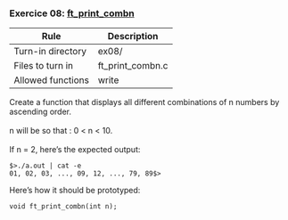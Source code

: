 ### Exercice 08: [ft_print_combn](https://github.com/silvagomez/42piscine/blob/main/C_00/ex08/ft_print_combn.c)

| Rule              | Description           |
| ----------------- | --------------------- |
| Turn-in directory | ex08/                 |
| Files to turn in  | ft_print_combn.c      |
| Allowed functions | write                 |

Create a function that displays all different combinations of n numbers by ascending
order.
<br><br>
n will be so that : 0 < n < 10.
<br><br>
If n = 2, here’s the expected output:
```shell
$>./a.out | cat -e
01, 02, 03, ..., 09, 12, ..., 79, 89$>
```

Here’s how it should be prototyped:
```ci
void ft_print_combn(int n);
```
